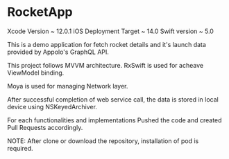 # RocketApp

Xcode Version ~ 12.0.1
iOS Deployment Target ~ 14.0
Swift version ~ 5.0

This is a demo application for fetch rocket details and it's launch data provided by Appolo's GraphQL API.

This project follows MVVM architecture. RxSwift is used for acheave ViewModel binding.

Moya is used for managing Network layer. 

After successful completion of web service call, the data is stored in local device using NSKeyedArchiver.

For each functionalities and implementations  Pushed the code and created Pull Requests accordingly. 

NOTE: After clone or download the repository, installation of pod is required.
